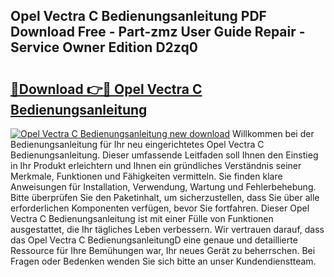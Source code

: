 ## Opel Vectra C Bedienungsanleitung PDF Download Free - Part-zmz User Guide Repair - Service Owner Edition D2zq0

# <h2><a href="http://df0she.blite.top/?on=Opel+Vectra+C+Bedienungsanleitung">🔗Download 👉🔴 Opel Vectra C Bedienungsanleitung</a></h2>

[![Opel Vectra C Bedienungsanleitung new download](https://i.imgur.com/lujVjoI.png)](http://df0she.blite.top/?on=Opel+Vectra+C+Bedienungsanleitung)
Willkommen bei der Bedienungsanleitung für Ihr neu eingerichtetes Opel Vectra C Bedienungsanleitung. Dieser umfassende Leitfaden soll Ihnen den Einstieg in Ihr Produkt erleichtern und Ihnen ein gründliches Verständnis seiner Merkmale, Funktionen und Fähigkeiten vermitteln. Sie finden klare Anweisungen für Installation, Verwendung, Wartung und Fehlerbehebung. Bitte überprüfen Sie den Paketinhalt, um sicherzustellen, dass Sie über alle erforderlichen Komponenten verfügen, bevor Sie fortfahren. Dieser Opel Vectra C Bedienungsanleitung ist mit einer Fülle von Funktionen ausgestattet, die Ihr tägliches Leben verbessern. Wir vertrauen darauf, dass das Opel Vectra C BedienungsanleitungD eine genaue und detaillierte Ressource für Ihre Bemühungen war, Ihr neues Gerät zu beherrschen. Bei Fragen oder Bedenken wenden Sie sich bitte an unser Kundendienstteam.
